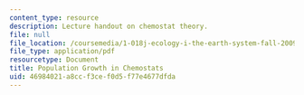 ```yaml
---
content_type: resource
description: Lecture handout on chemostat theory.
file: null
file_location: /coursemedia/1-018j-ecology-i-the-earth-system-fall-2009/46984021a8ccf3cef0d5f77e4677dfda_MIT1_018JF09_Lec14_chemo.pdf
file_type: application/pdf
resourcetype: Document
title: Population Growth in Chemostats
uid: 46984021-a8cc-f3ce-f0d5-f77e4677dfda
---
```

